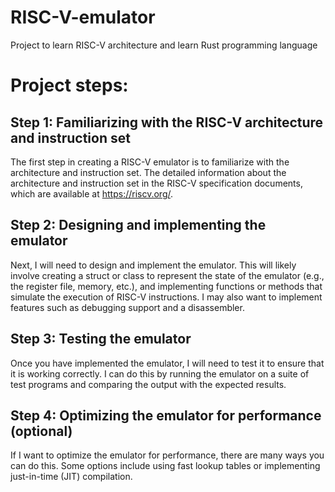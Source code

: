 # RISC-V-emulator
Project to learn RISC-V architecture and learn Rust programming language

# Project steps:

## Step 1: Familiarizing with the RISC-V architecture and instruction set

The first step in creating a RISC-V emulator is to familiarize with the architecture and instruction set. The detailed information about the architecture and instruction set in the RISC-V specification documents, which are available at https://riscv.org/.

## Step 2: Designing and implementing the emulator

Next, I will need to design and implement the emulator. This will likely involve creating a struct or class to represent the state of the emulator (e.g., the register file, memory, etc.), and implementing functions or methods that simulate the execution of RISC-V instructions. I may also want to implement features such as debugging support and a disassembler.

## Step 3: Testing the emulator

Once you have implemented the emulator, I will need to test it to ensure that it is working correctly. I can do this by running the emulator on a suite of test programs and comparing the output with the expected results.

## Step 4: Optimizing the emulator for performance (optional)

If I want to optimize the emulator for performance, there are many ways you can do this. Some options include using fast lookup tables or implementing just-in-time (JIT) compilation.
